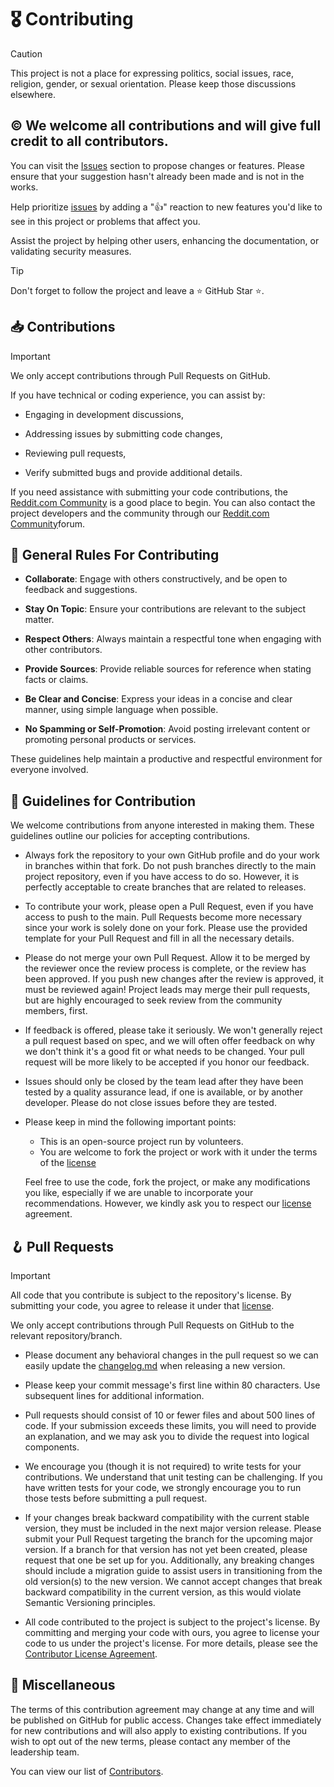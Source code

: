# 🎖️ Contributing

> [!CAUTION]
>
> This project is not a place for expressing politics, social issues, race, religion, gender, or sexual orientation.
> Please keep those discussions elsewhere.

## ©️ We welcome all contributions and will give full credit to all contributors.

You can visit the [Issues][issues] section to propose changes or features. Please ensure that your suggestion
hasn't already been made and is not in the works.

Help prioritize [issues][issues] by adding a "👍" reaction to new features you'd like to see in this project or
problems that affect you.

Assist the project by helping other users, enhancing the documentation, or validating security measures.

> [!TIP]
>
> Don't forget to follow the project and leave a ⭐ GitHub Star ⭐.

## 📥 Contributions

> [!IMPORTANT]
>
> We only accept contributions through Pull Requests on GitHub.

If you have technical or coding experience, you can assist by:

- Engaging in development discussions,

- Addressing issues by submitting code changes,

- Reviewing pull requests,

- Verify submitted bugs and provide additional details.

If you need assistance with submitting your code contributions, the [Reddit.com Community][community]
is a good place to begin.
You can also contact the project developers and the community through our [Reddit.com Community][community]forum.

## 🚩 General Rules For Contributing

- **Collaborate**: Engage with others constructively, and be open to feedback and suggestions.

- **Stay On Topic**: Ensure your contributions are relevant to the subject matter.

- **Respect Others**: Always maintain a respectful tone when engaging with other contributors.

- **Provide Sources**: Provide reliable sources for reference when stating facts or claims.

- **Be Clear and Concise**: Express your ideas in a concise and clear manner, using simple language when possible.

- **No Spamming or Self-Promotion**: Avoid posting irrelevant content or promoting personal products or services.

These guidelines help maintain a productive and respectful environment for everyone involved.

## 📌 Guidelines for Contribution

We welcome contributions from anyone interested in making them. These guidelines outline our policies for accepting
contributions.

- Always fork the repository to your own GitHub profile and do your work in branches within that fork. Do not push
  branches directly to the main project repository, even if you have access to do so. However, it is perfectly
  acceptable to create branches that are related to releases.

- To contribute your work, please open a Pull Request, even if you have access to push to the main. Pull Requests
  become more necessary since your work is solely done on your fork. Please use the provided template for your Pull
  Request and fill in all the necessary details.

- Please do not merge your own Pull Request. Allow it to be merged by the reviewer once the review process is complete,
  or the review has been approved. If you push new changes after the review is approved, it must be reviewed again!
  Project leads may merge their pull requests, but are highly encouraged to seek review from the community members,
  first.

- If feedback is offered, please take it seriously. We won't generally reject a pull request based on spec, and we will
  often offer feedback on why we don't think it's a good fit or what needs to be changed. Your pull request will be more
  likely to be accepted if you honor our feedback.

- Issues should only be closed by the team lead after they have been tested by a quality assurance lead, if one is
  available, or by another developer. Please do not close issues before they are tested.

- Please keep in mind the following important points:

  - This is an open-source project run by volunteers.
  - You are welcome to fork the project or work with it under the terms of the [license][license]

  Feel free to use the code, fork the project, or make any modifications you like, especially if we are unable to
  incorporate your recommendations. However, we kindly ask you to respect our [license][license] agreement.

## 🪝 Pull Requests

> [!IMPORTANT]
>
> All code that you contribute is subject to the repository's license. By submitting your code, you agree to release it
> under that [license][license].

We only accept contributions through Pull Requests on GitHub to the relevant repository/branch.

- Please document any behavioral changes in the pull request so we can easily update the [changelog.md][changelog]
  when releasing a new version.

- Please keep your commit message's first line within 80 characters. Use subsequent lines for additional information.

- Pull requests should consist of 10 or fewer files and about 500 lines of code. If your submission exceeds these
  limits, you will need to provide an explanation, and we may ask you to divide the request into logical components.

- We encourage you (though it is not required) to write tests for your contributions. We understand that unit testing
  can be challenging. If you have written tests for your code, we strongly encourage you to run those tests before
  submitting a pull request.

- If your changes break backward compatibility with the current stable version, they must be included in the next major
  version release. Please submit your Pull Request targeting the branch for the upcoming major version. If a branch for
  that version has not yet been created, please request that one be set up for you. Additionally, any breaking changes
  should include a migration guide to assist users in transitioning from the old version(s) to the new version.
  We cannot accept changes that break backward compatibility in the current version, as this would violate Semantic
  Versioning principles.

- All code contributed to the project is subject to the project's license. By committing and merging your code with
  ours, you agree to license your code to us under the project's license. For more details, please see the
  [Contributor License Agreement][contributor_license_agreement].

## 📍 Miscellaneous

The terms of this contribution agreement may change at any time and will be published on GitHub for public access.
Changes take effect immediately for new contributions and will also apply to existing contributions. If you wish to opt
out of the new terms, please contact any member of the leadership team.

You can view our list of [Contributors][contributors].

[issues]: /../../issues
[community]: https://reddit.com/r/prettybash
[license]: /license.md
[changelog]: /changelog.md
[contributor_license_agreement]: /contributor_license_agreement.md
[contributors]: /../../graphs/contributors
